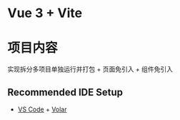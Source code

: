 # Vue 3 + Vite

# 项目内容

实现拆分多项目单独运行并打包 + 页面免引入 + 组件免引入

## Recommended IDE Setup

- [VS Code](https://code.visualstudio.com/) + [Volar](https://marketplace.visualstudio.com/items?itemName=Vue.volar)
